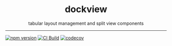 <div align="center">
<h1>dockview</h1>

<p>tabular layout management and split view components</p>

</div>

---

[![npm version](https://badge.fury.io/js/dockview.svg)](https://www.npmjs.com/package/dockview)
[![CI Build](https://github.com/mathuo/splitview/workflows/CI/badge.svg)](https://github.com/mathuo/splitview/actions?query=workflow%3ACI)
[![codecov](https://codecov.io/gh/mathuo/splitview/branch/master/graph/badge.svg?token=BF083TK64H)](https://codecov.io/gh/mathuo/splitview/branch/master)